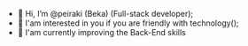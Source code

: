 - 👋 Hi, I’m @peiraki (Beka) (Full-stack developer);
- 👀 I'am interested in you if you are friendly with technology();
- 🌱 I'am currently improving the Back-End skills
